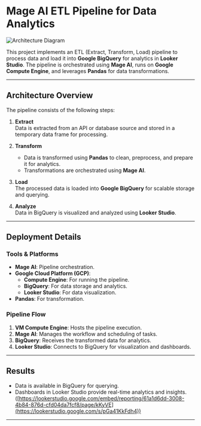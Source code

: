# Mage AI ETL Pipeline for Data Analytics

![Architecture Diagram](https://github.com/user-attachments/assets/4faf5c71-d76a-40f2-9fb0-3b35fcb5b333)

This project implements an ETL (Extract, Transform, Load) pipeline to process data and load it into **Google BigQuery** for analytics in **Looker Studio**. The pipeline is orchestrated using **Mage AI**, runs on **Google Compute Engine**, and leverages **Pandas** for data transformations.

---

## Architecture Overview

The pipeline consists of the following steps:

1. **Extract**  
   Data is extracted from an API or database source and stored in a temporary data frame for processing.
   
2. **Transform**  
   - Data is transformed using **Pandas** to clean, preprocess, and prepare it for analytics.
   - Transformations are orchestrated using **Mage AI**.

3. **Load**  
   The processed data is loaded into **Google BigQuery** for scalable storage and querying.

4. **Analyze**  
   Data in BigQuery is visualized and analyzed using **Looker Studio**.

---

## Deployment Details

### Tools & Platforms
- **Mage AI**: Pipeline orchestration.
- **Google Cloud Platform (GCP)**:  
  - **Compute Engine**: For running the pipeline.  
  - **BigQuery**: For data storage and analytics.
  - **Looker Studio**: For data visualization.
- **Pandas**: For transformation.

### Pipeline Flow
1. **VM Compute Engine**: Hosts the pipeline execution.
2. **Mage AI**: Manages the workflow and scheduling of tasks.
3. **BigQuery**: Receives the transformed data for analytics.
4. **Looker Studio**: Connects to BigQuery for visualization and dashboards.

---

## Results
- Data is available in BigQuery for querying.
- Dashboards in Looker Studio provide real-time analytics and insights.
    ([https://lookerstudio.google.com/embed/reporting/61a1d6dd-3008-4b84-876d-cfd04da7fcf8/page/kKyVE](https://lookerstudio.google.com/s/pGa41KkFdh4))

---

